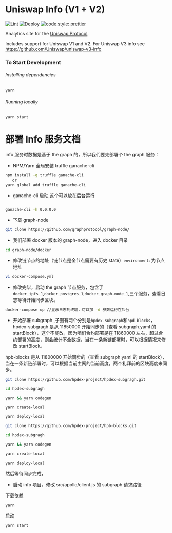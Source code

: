 # Uniswap Info (V1 + V2)

[![Lint](https://github.com/Uniswap/uniswap-info/workflows/Lint/badge.svg)](https://github.com/Uniswap/uniswap-info/actions?query=workflow%3ALint)
[![Deploy](https://github.com/Uniswap/uniswap-info/workflows/Deploy/badge.svg)](https://github.com/Uniswap/uniswap-info/actions?query=workflow%3ADeploy)
[![code style: prettier](https://img.shields.io/badge/code_style-prettier-ff69b4.svg?style=flat-square)](https://github.com/prettier/prettier)

Analytics site for the [Uniswap Protocol](https://uniswap.org).

Includes support for Uniswap V1 and V2. For Uniswap V3 info see <https://github.com/Uniswap/uniswap-v3-info>

### To Start Development

###### Installing dependencies

```bash
yarn
```

###### Running locally

```bash
yarn start
```

# 部署 Info 服务文档

info 服务时数据是基于 the graph 的，所以我们要先部署个 the graph 服务：

- NPM/Yarn 全局安装 truffle ganache-cli

```bash
npm install -g truffle ganache-cli
   or
yarn global add truffle ganache-cli
```

- ganache-cli 启动,这个可以放在后台运行

```bash

ganache-cli -h 0.0.0.0

```

- 下载 graph-node

```bash
git clone https://github.com/graphprotocol/graph-node/

```

- 我们部署 docker 版本的 graph-node，进入 docker 目录

```bash
cd graph-node/docker
```

- 修改链节点的地址（链节点是全节点需要有历史 state）`environment:`为节点地址

```bash
vi docker-compose.yml
```

- 修改完毕，启动 the graph 节点服务，包含了`docker_ipfs_1`,`docker_postgres_1`,`docker_graph-node_1`,三个服务，查看日志等待开始同步区块。

```bash
docker-compose up //显示日志到终端，可以加 -d 参数运行在后台
```

- 开始部署 subgraph ,子图有两个分别是`hpdex-subgraph`和`hpd-blocks`，hpdex-subgragh 是从 11850000 开始同步的（查看 subgraph.yaml 的 startBlock），这个不能改，因为咱们合约部署是在 11860000 左右，超过合约部署的高度，则会统计不全数据，当在一条新链部署时，可以根据情况来修改 startBlock。

hpb-blocks 是从 11800000 开始同步的（查看 subgraph.yaml 的 startBlock），当在一条新链部署时，可以根据当前主网的当前高度，两个礼拜前的区块高度来同步。

```bash
git clone https://github.com/hpdex-project/hpdex-subgragh.git

cd hpdex-subgragh

yarn && yarn codegen

yarn create-local

yarn deploy-local
```

```bash
git clone https://github.com/hpdex-project/hpb-blocks.git

cd hpdex-subgragh

yarn && yarn codegen

yarn create-local

yarn deploy-local
```

然后等待同步完成，

- 启动 info 项目，修改 src/apollo/client.js 的 subgraph 请求路径

下载依赖

```bash
yarn
```

启动

```bash
yarn start
```
